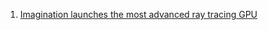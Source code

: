 
1. [Imagination launches the most advanced ray tracing GPU](https://www.imaginationtech.com/news/imagination-launches-the-most-advanced-ray-tracing-gpu/)
